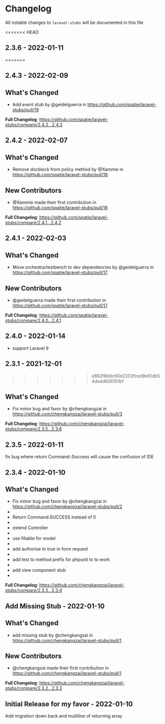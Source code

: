 # Changelog

All notable changes to `laravel-stubs` will be documented in this file

<<<<<<< HEAD
## 2.3.6 - 2022-01-11
=======
## 2.4.3 - 2022-02-09

## What's Changed

- Add event stub by @geidelguerra in https://github.com/spatie/laravel-stubs/pull/19

**Full Changelog**: https://github.com/spatie/laravel-stubs/compare/2.4.2...2.4.3

## 2.4.2 - 2022-02-07

## What's Changed

- Remove docblock from policy method by @Xammie in https://github.com/spatie/laravel-stubs/pull/18

## New Contributors

- @Xammie made their first contribution in https://github.com/spatie/laravel-stubs/pull/18

**Full Changelog**: https://github.com/spatie/laravel-stubs/compare/2.4.1...2.4.2

## 2.4.1 - 2022-02-03

## What's Changed

- Move orchestra/testbench to dev dependencies by @geidelguerra in https://github.com/spatie/laravel-stubs/pull/17

## New Contributors

- @geidelguerra made their first contribution in https://github.com/spatie/laravel-stubs/pull/17

**Full Changelog**: https://github.com/spatie/laravel-stubs/compare/2.4.0...2.4.1

## 2.4.0 - 2022-01-14

- support Laravel 9

## 2.3.1 - 2021-12-01
>>>>>>> e862f8b6c60d2202fced9e10db54dedd826101bf

## What's Changed

- Fix minor bug and favor by @chengkangzai in https://github.com/chengkangzai/laravel-stubs/pull/3

**Full Changelog**: https://github.com/chengkangzai/laravel-stubs/compare/2.3.5...2.3.6

## 2.3.5 - 2022-01-11

fix bug where return Command::Success will cause the confusion of IDE

## 2.3.4 - 2022-01-10

## What's Changed

- Fix minor bug and favor by @chengkangzai in https://github.com/chengkangzai/laravel-stubs/pull/2
- 
- Return Command:SUCCESS instead of 0
- 
- extend Controller
- 
- use fillable for model
- 
- add authorise to true in form request
- 
- add test to method prefix for phpunit to to work
- 
- add view component stub
- 

**Full Changelog**: https://github.com/chengkangzai/laravel-stubs/compare/2.3.3...2.3.4

## Add Missing Stub  - 2022-01-10

## What's Changed

- add missing stub by @chengkangzai in https://github.com/chengkangzai/laravel-stubs/pull/1

## New Contributors

- @chengkangzai made their first contribution in https://github.com/chengkangzai/laravel-stubs/pull/1

**Full Changelog**: https://github.com/chengkangzai/laravel-stubs/compare/2.3.2...2.3.3

## Initial Release for my favor - 2022-01-10

Add migration down back and multiline of returning array
